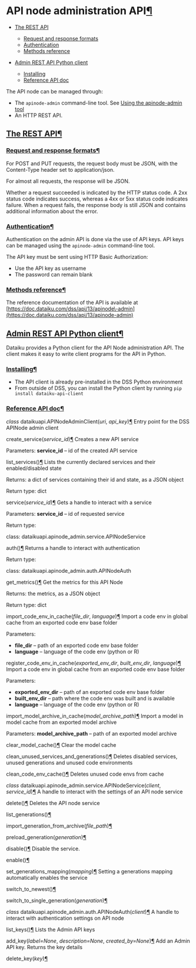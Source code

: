 API node administration API[¶](#api-node-administration-api "Permalink to this heading")
========================================================================================



* [The REST API](#the-rest-api)


	+ [Request and response formats](#request-and-response-formats)
	+ [Authentication](#authentication)
	+ [Methods reference](#methods-reference)
* [Admin REST API Python client](#admin-rest-api-python-client)


	+ [Installing](#installing)
	+ [Reference API doc](#reference-api-doc)



The API node can be managed through:


* The `apinode-admin` command\-line tool. See [Using the apinode\-admin tool](../operations/cli-tool.html)
* An HTTP REST API.



[The REST API](#id1)[¶](#the-rest-api "Permalink to this heading")
------------------------------------------------------------------



### [Request and response formats](#id2)[¶](#request-and-response-formats "Permalink to this heading")


For POST and PUT requests, the request body must be JSON, with the Content\-Type header set to application/json.


For almost all requests, the response will be JSON.


Whether a request succeeded is indicated by the HTTP status code. A 2xx status code indicates success, whereas a 4xx or 5xx status code indicates failure. When a request fails, the response body is still JSON and contains additional information about the error.




### [Authentication](#id3)[¶](#authentication "Permalink to this heading")


Authentication on the admin API is done via the use of API keys. API keys can be managed using the `apinode-admin` command\-line tool.


The API key must be sent using HTTP Basic Authorization:


* Use the API key as username
* The password can remain blank




### [Methods reference](#id4)[¶](#methods-reference "Permalink to this heading")


The reference documentation of the API is available at [https://doc.dataiku.com/dss/api/13/apinode\-admin](https://doc.dataiku.com/dss/api/13/apinode-admin)





[Admin REST API Python client](#id5)[¶](#admin-rest-api-python-client "Permalink to this heading")
--------------------------------------------------------------------------------------------------


Dataiku provides a Python client for the API Node administration API. The client makes it easy to write client programs for the API in Python.



### [Installing](#id6)[¶](#installing "Permalink to this heading")


* The API client is already pre\-installed in the DSS Python environment
* From outside of DSS, you can install the Python client by running `pip install dataiku-api-client`




### [Reference API doc](#id7)[¶](#reference-api-doc "Permalink to this heading")




*class* dataikuapi.APINodeAdminClient(*uri*, *api\_key*)[¶](#dataikuapi.APINodeAdminClient "Permalink to this definition")
Entry point for the DSS APINode admin client




create\_service(*service\_id*)[¶](#dataikuapi.APINodeAdminClient.create_service "Permalink to this definition")
Creates a new API service



Parameters:
**service\_id** – id of the created API service







list\_services()[¶](#dataikuapi.APINodeAdminClient.list_services "Permalink to this definition")
Lists the currently declared services and their enabled/disabled state



Returns:
a dict of services containing their id and state, as a JSON object



Return type:
dict







service(*service\_id*)[¶](#dataikuapi.APINodeAdminClient.service "Permalink to this definition")
Gets a handle to interact with a service



Parameters:
**service\_id** – id of requested service



Return type:

class:
dataikuapi.apinode\_admin.service.APINodeService












auth()[¶](#dataikuapi.APINodeAdminClient.auth "Permalink to this definition")
Returns a handle to interact with authentication



Return type:

class:
dataikuapi.apinode\_admin.auth.APINodeAuth












get\_metrics()[¶](#dataikuapi.APINodeAdminClient.get_metrics "Permalink to this definition")
Get the metrics for this API Node



Returns:
the metrics, as a JSON object



Return type:
dict







import\_code\_env\_in\_cache(*file\_dir*, *language*)[¶](#dataikuapi.APINodeAdminClient.import_code_env_in_cache "Permalink to this definition")
Import a code env in global cache from an exported code env base folder



Parameters:
* **file\_dir** – path of an exported code env base folder
* **language** – language of the code env (python or R)







register\_code\_env\_in\_cache(*exported\_env\_dir*, *built\_env\_dir*, *language*)[¶](#dataikuapi.APINodeAdminClient.register_code_env_in_cache "Permalink to this definition")
Import a code env in global cache from an exported code env base folder



Parameters:
* **exported\_env\_dir** – path of an exported code env base folder
* **built\_env\_dir** – path where the code env was built and is available
* **language** – language of the code env (python or R)







import\_model\_archive\_in\_cache(*model\_archive\_path*)[¶](#dataikuapi.APINodeAdminClient.import_model_archive_in_cache "Permalink to this definition")
Import a model in model cache from an exported model archive



Parameters:
**model\_archive\_path** – path of an exported model archive







clear\_model\_cache()[¶](#dataikuapi.APINodeAdminClient.clear_model_cache "Permalink to this definition")
Clear the model cache





clean\_unused\_services\_and\_generations()[¶](#dataikuapi.APINodeAdminClient.clean_unused_services_and_generations "Permalink to this definition")
Deletes disabled services, unused generations and unused code environments





clean\_code\_env\_cache()[¶](#dataikuapi.APINodeAdminClient.clean_code_env_cache "Permalink to this definition")
Deletes unused code envs from cache






*class* dataikuapi.apinode\_admin.service.APINodeService(*client*, *service\_id*)[¶](#dataikuapi.apinode_admin.service.APINodeService "Permalink to this definition")
A handle to interact with the settings of an API node service




delete()[¶](#dataikuapi.apinode_admin.service.APINodeService.delete "Permalink to this definition")
Deletes the API node service





list\_generations()[¶](#dataikuapi.apinode_admin.service.APINodeService.list_generations "Permalink to this definition")



import\_generation\_from\_archive(*file\_path*)[¶](#dataikuapi.apinode_admin.service.APINodeService.import_generation_from_archive "Permalink to this definition")



preload\_generation(*generation*)[¶](#dataikuapi.apinode_admin.service.APINodeService.preload_generation "Permalink to this definition")



disable()[¶](#dataikuapi.apinode_admin.service.APINodeService.disable "Permalink to this definition")
Disable the service.





enable()[¶](#dataikuapi.apinode_admin.service.APINodeService.enable "Permalink to this definition")



set\_generations\_mapping(*mapping*)[¶](#dataikuapi.apinode_admin.service.APINodeService.set_generations_mapping "Permalink to this definition")
Setting a generations mapping automatically enables
the service





switch\_to\_newest()[¶](#dataikuapi.apinode_admin.service.APINodeService.switch_to_newest "Permalink to this definition")



switch\_to\_single\_generation(*generation*)[¶](#dataikuapi.apinode_admin.service.APINodeService.switch_to_single_generation "Permalink to this definition")




*class* dataikuapi.apinode\_admin.auth.APINodeAuth(*client*)[¶](#dataikuapi.apinode_admin.auth.APINodeAuth "Permalink to this definition")
A handle to interact with authentication settings on API node




list\_keys()[¶](#dataikuapi.apinode_admin.auth.APINodeAuth.list_keys "Permalink to this definition")
Lists the Admin API keys





add\_key(*label\=None*, *description\=None*, *created\_by\=None*)[¶](#dataikuapi.apinode_admin.auth.APINodeAuth.add_key "Permalink to this definition")
Add an Admin API key. Returns the key details





delete\_key(*key*)[¶](#dataikuapi.apinode_admin.auth.APINodeAuth.delete_key "Permalink to this definition")